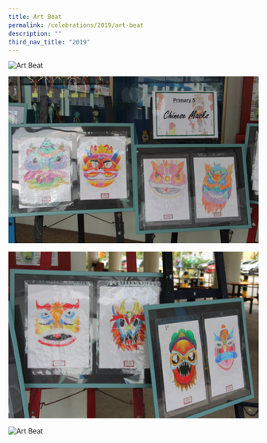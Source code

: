 ```yaml
---
title: Art Beat
permalink: /celebrations/2019/art-beat
description: ""
third_nav_title: "2019"
---
```

![Art Beat](/images/ab1.jpg)

![Art Beat](/images/ab2.jpg)

![Art Beat](/images/ab3.jpg)

![Art Beat](/images/ab4.jpg)